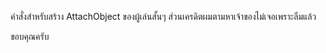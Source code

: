 คำสั่งสำหรับสร้าง AttachObject ของผู้เล่นสั้นๆ
ส่วนเครดิตผมตามหาเจ้าของไม่เจอเพราะลืมแล้ว

ขอบคุณครับ
